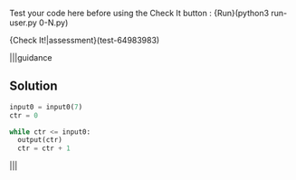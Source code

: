 Test your code here before using the Check It button : {Run}(python3 run-user.py 0-N.py)

{Check It!|assessment}(test-64983983)

|||guidance
## Solution
```python
input0 = input0(7)
ctr = 0

while ctr <= input0:
  output(ctr)
  ctr = ctr + 1
```
|||